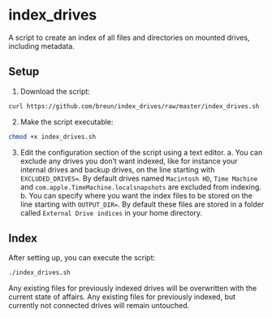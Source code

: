 # index_drives

A script to create an index of all files and directories on mounted drives, including metadata.

## Setup

1. Download the script:

```bash
curl https://github.com/breun/index_drives/raw/master/index_drives.sh
```

2. Make the script executable:

```bash
chmod +x index_drives.sh
```

3. Edit the configuration section of the script using a text editor.
	a. You can exclude any drives you don’t want indexed, like for instance your internal drives and backup drives, on the line starting with `EXCLUDED_DRIVES=`. By default drives named `Macintosh HD`, `Time Machine` and `com.apple.TimeMachine.localsnapshots` are excluded from indexing.
	b. You can specify where you want the index files to be stored on the line starting with `OUTPUT_DIR=`. By default these files are stored in a folder called `External Drive indices` in your home directory.

## Index

After setting up, you can execute the script:

```bash
./index_drives.sh
```

Any existing files for previously indexed drives will be overwritten with the current state of affairs. Any existing files for previously indexed, but currently not connected drives will remain untouched.
